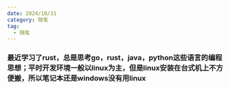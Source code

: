 ```yaml
---
date: 2024/10/31
category: 随笔
tag:
  - 随笔
---
```


### 最近学习了rust，总是思考go，rust，java，python这些语言的编程思想；平时开发环境一般以linux为主，但是linux安装在台式机上不方便搬，所以笔记本还是windows没有用linux
